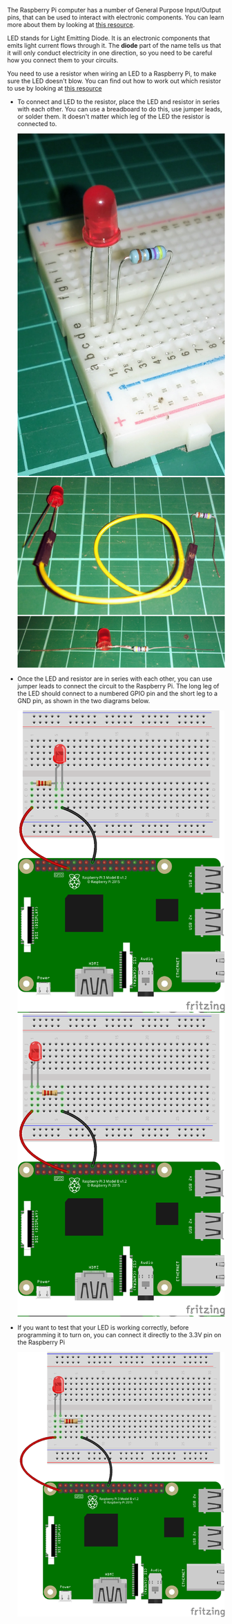 The Raspberry Pi computer has a number of General Purpose Input/Output pins, that can be used to interact with electronic components. You can learn more about them by looking at [this resource](rpi-gpio-pins).

LED stands for Light Emitting Diode. It is an electronic components that emits light current flows through it. The **diode** part of the name tells us that it will only conduct electricity in one direction, so you need to be careful how you connect them to your circuits.

You need to use a resistor when wiring an LED to a Raspberry Pi, to make sure the LED doesn't blow. You can find out how to work out which resistor to use by looking at [this resource](generic-physical-led-calcs)

- To connect and LED to the resistor, place the LED and resistor in series with each other. You can use a breadboard to do this, use jumper leads, or solder them. It doesn't matter which leg of the LED the resistor is connected to.

	![breadboard](images/breadboard.jpg)
	![jumper](images/jumper.jpg)
	![solder](images/solder.jpg)

- Once the LED and resistor are in series with each other, you can use jumper leads to connect the circuit to the Raspberry Pi. The long leg of the LED should connect to a numbered GPIO pin and the short leg to a GND pin, as shown in the two diagrams below.

	![led1](images/led1.png)
	![led2](images/led2.png)

- If you want to test that your LED is working correctly, before programming it to turn on, you can connect it directly to the 3.3V pin on the Raspberry Pi

	![led3](images/led3.png)
